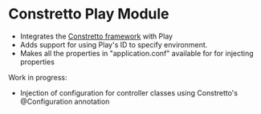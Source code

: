 Constretto Play Module
===================

 * Integrates the [Constretto framework](http://constretto.org) with Play
 * Adds support for using Play's ID to specify environment. 
 * Makes all the properties in "application.conf" available for for injecting properties

Work in progress:

 * Injection of configuration for controller classes using Constretto's @Configuration annotation

